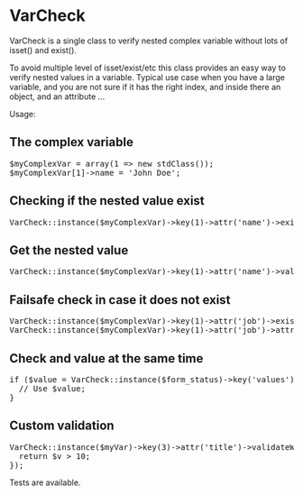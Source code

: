 VarCheck
=========

VarCheck is a single class to verify nested complex variable without lots of isset() and exist().

To avoid multiple level of isset/exist/etc this class provides an easy way to verify nested values in a variable.
Typical use case when you have a large variable, and you are not sure if it has the right index, and inside
there an object, and an attribute ...

Usage:

The complex variable
--------------------

<pre>
$myComplexVar = array(1 => new stdClass());
$myComplexVar[1]->name = 'John Doe';
</pre>

Checking if the nested value exist
----------------------------------
<pre>
VarCheck::instance($myComplexVar)->key(1)->attr('name')->exist(); // TRUE;
</pre>

Get the nested value
--------------------
<pre>
VarCheck::instance($myComplexVar)->key(1)->attr('name')->value(); // John Doe;
</pre>

Failsafe check in case it does not exist
----------------------------------------
<pre>
VarCheck::instance($myComplexVar)->key(1)->attr('job')->exist(); // FALSE;
VarCheck::instance($myComplexVar)->key(1)->attr('job')->attr('title')->exist(); // FALSE;
</pre>

Check and value at the same time
--------------------------------
<pre>
if ($value = VarCheck::instance($form_status)->key('values')->key('#node')->attr('field_image')->key(LANGUAGE_NONE)->key(0)->key('item')->key('fid')->value()) {
  // Use $value;
}
</pre>

Custom validation
-----------------
<pre>
VarCheck::instance($myVar)->key(3)->attr('title')->validateWith(function($v) {
  return $v > 10;
});
</pre>

Tests are available.